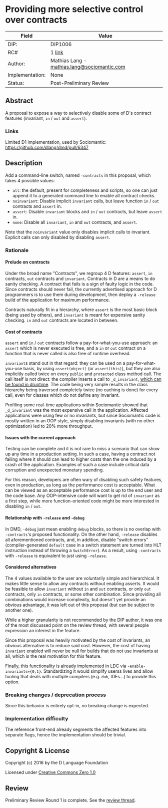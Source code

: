 # Providing more selective control over contracts

| Field           | Value                                                           |
|-----------------|-----------------------------------------------------------------|
| DIP:            | DIP1006                                                         |
| RC#             | 1 [link](https://github.com/dlang/DIPs/blob/6a26586dc4479e63c01f78f49ccda329f1eef500/DIPs/DIP1006.md)                                                               |
| Author:         | Mathias Lang - mathias.lang@sociomantic.com                     |
| Implementation: | None                                                            |
| Status:         | Post-Preliminary Review  |


## Abstract

A proposal to expose a way to selectively disable some of D's contract features
(invariant, `in` / `out` and `assert`).


### Links

Limited D1 implementation, used by Sociomantic: https://github.com/dlang/dmd/pull/6347


## Description

Add a command-line switch, named `-contracts` in this proposal, which takes 4 possible values:

- `all`: the default, present for completeness and scripts, so one can just append it to a generated command line to enable all contract checks.
- `noinvariant`: Disable implicit `invariant` calls, but leave function `in` / `out` contracts and `assert` in.
- `assert`: Disable `invariant` blocks and `in` / `out` contracts, but leave `assert` in.
- `none`: Disable all `invariant`, `in` and `out` contracts, and `assert`.

Note that the `noinvariant` value only disables implicit calls to invariant. Explicit calls can only disabled by disabling `assert`.


### Rationale

#### Prelude on contracts

Under the broad name "Contracts", we regroup 4 D features: `assert`, `in` contracts, `out` contracts and `invariant`.
Contracts in D are a means to do sanity checking. A contract that fails is a sign of faulty logic in the code.
Since contracts should never fail, the currently advertised approach for D programmers is to use them during development,
then deploy a `-release` build of the application for maximum performance.

Contracts naturally fit in a hierarchy, where `assert` is the most basic block (being used by others),
and `invariant` is meant for expensive sanity checking. `in` and `out` contracts are located in between.

#### Cost of contracts

`assert` and `in` / `out` contracts follow a pay-for-what-you-use approach: an `assert` which is never executed is free,
and a `in` or `out` contract on a function that is never called is also free of runtime overhead.

`invariant`s stand out in that regard: they can be used on a pay-for-what-you-use basis, by using `assert(object)` (or `assert(this)`),
but they are also implicitly called twice on every `public` and `protected` class method call.
The call itself is not direct: the compiler inserts a call to `_d_invariant`, [which can be found in druntime](https://github.com/dlang/druntime/blob/v2.072.0/src/rt/invariant.d).
The code being very simple results in the class hierarchy being traversed completely twice (no caching is done)
for every call, even for classes which do not define any invariant.

Profiling some real-time applications within Sociomantic showed that `_d_invariant` was the most expensive call in the application.
Affected applications were using few or no invariants, but since Sociomantic code is mostly written in an OOP style,
simply disabling invariants (with no other optimization) led to 20% more throughput.

#### Issues with the current approach

Testing can be complete and it is not rare to miss a scenario that can show up any time in a production setting.
In such a case, having a contract not failing where it should can lead to higher costs than the one induced by a crash of the application.
Examples of such a case include critical data corruption and unexpected monetary spending.

For this reason, developers are often wary of disabling such safety features, even in production, as long as the performance cost is acceptable.
What can be viewed as an acceptable performance cost is up to the end user and the code base.
Any OOP-intensive code will want to get rid of `invariant` as a first step, while more function-oriented code might be more interested in disabling `in` / `out`.

#### Relationship with `-release` and `-debug`

In DMD, `-debug` just mean enabling `debug` blocks, so there is no overlap with `-contracts`'s proposed functionality.
On the other hand, `-release` disables all aforementioned contracts, and, in addition, disable "switch errors"
(compiler-generated `default` case in a switch statement are turned into HLT instruction instead of throwing a `SwitchError`).
As a result, using `-contracts` with `-release` is equivalent to just using `-release`.

#### Considered alternatives

The 4 values available to the user are voluntarily simple and hierarchical. It makes little sense to allow any contracts without enabling asserts.
It would be feasible to allow `invariant` without `in` and `out` contracts, or only `out` contracts, only `in` contracts, or some other combination.
Since providing all combinations would increase complexity, but doesn't yet provide an obvious advantage, it was left out of this proposal (but can be subject to another one).

While a higher granularity is not recommended by the DIP author, it was one of the most discussed point on the review thread,
with several people expression an interest in the feature.

Since this proposal was heavily motivated by the cost of invariants, an obvious alternative is to reduce said cost.
However, the cost of having `invariant` enabled will never be null for builds that do not use invariants at all, which is the real motivation for this feature.

Finally, this functionality is already implemented in LDC via `-enable-invariants={0,1}`.
Standardizing it would simplify userss lives and allow tooling that deals with multiple compilers (e.g. `dub`, IDEs...) to provide this option.

### Breaking changes / deprecation process

Since this behavior is entirely opt-in, no breaking change is expected.

### Implementation difficulty

The reference front-end already segments the affected features into separate flags, hence the implementation should be trivial.

## Copyright & License

Copyright (c) 2016 by the D Language Foundation

Licensed under [Creative Commons Zero 1.0](https://creativecommons.org/publicdomain/zero/1.0/legalcode.txt)

## Review

Preliminary Review Round 1 is complete. See the [review thread](http://forum.dlang.org/post/rsafosvkhxddkxptaziy@forum.dlang.org).
